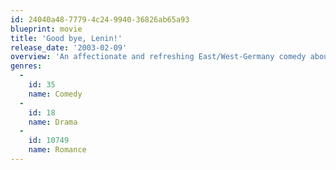 ```yaml
---
id: 24040a48-7779-4c24-9940-36826ab65a93
blueprint: movie
title: 'Good bye, Lenin!'
release_date: '2003-02-09'
overview: 'An affectionate and refreshing East/West-Germany comedy about a boy who’s mother was in a coma while the Berlin wall fell and when she wakes up he must try to keep her from learning what happen (since she was an avid communist supporter) to avoid shocking her which could lead to another heart attack.'
genres:
  -
    id: 35
    name: Comedy
  -
    id: 18
    name: Drama
  -
    id: 10749
    name: Romance
---
```

